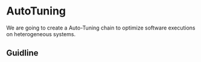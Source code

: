 # AutoTuning
We are going to create a Auto-Tuning chain to optimize software executions on heterogeneous systems.
## Guidline

